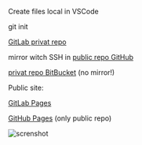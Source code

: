 Create files local in VSCode

git init

[GitLab privat repo](https://gitlab.com/ErrorHorror/test)

mirror witch SSH in [public repo GitHub](https://github.com/NikosColev/ErrorHorror)

[privat repo BitBucket](https://bitbucket.org/WoogieNC/test/src/master/) (no mirror!)

Public site:

[GitLab Pages](https://errorhorror.gitlab.io/test/)

[GitHub Pages](https://nikoscolev.github.io/ErrorHorror/) (only public repo)

![screnshot](https://i.imgur.com/vxqgqJq.png)

